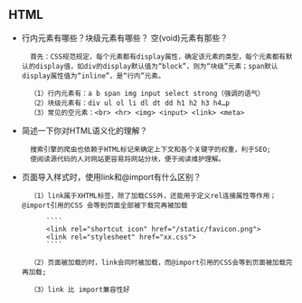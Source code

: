 ## <a name='html'>HTML</a>

- 行内元素有哪些？块级元素有哪些？ 空(void)元素有那些？

		首先：CSS规范规定，每个元素都有display属性，确定该元素的类型，每个元素都有默认的display值，如div的display默认值为“block”，则为“块级”元素；span默认display属性值为“inline”，是“行内”元素。

		（1）行内元素有：a b span img input select strong（强调的语气）
		（2）块级元素有：div ul ol li dl dt dd h1 h2 h3 h4…p
		（3）常见的空元素：<br> <hr> <img> <input> <link> <meta>
			
- 简述一下你对HTML语义化的理解？

	    搜索引擎的爬虫也依赖于HTML标记来确定上下文和各个关键字的权重，利于SEO;
	    使阅读源代码的人对网站更容易将网站分块，便于阅读维护理解。

- 页面导入样式时，使用link和@import有什么区别？

		（1）link属于XHTML标签，除了加载CSS外，还能用于定义rel连接属性等作用；@import引用的CSS 会等到页面全部被下载完再被加载
		
            ````
            <link rel="shortcut icon" href="/static/favicon.png">
            <link rel="stylesheet" href="xx.css">
            ````

		（2）页面被加载的时，link会同时被加载，而@import引用的CSS会等到页面被加载完再加载;
		
		（3）link 比 import兼容性好
